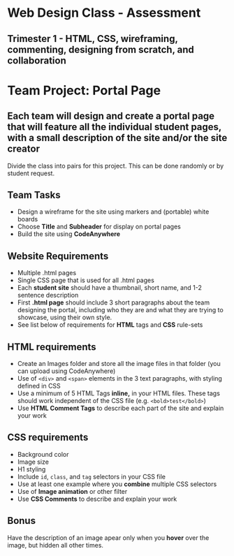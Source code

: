 # Web Design Class - Assessment

## Trimester 1 - HTML, CSS, wireframing, commenting, designing from scratch, and collaboration

# Team Project: Portal Page

## Each team will design and create a portal page that will feature all the individual student pages, with a small description of the site and/or the site creator

Divide the class into pairs for this project. This can be done randomly or by student request.

## Team **Tasks**

- Design a wireframe for the site using markers and (portable) white boards
- Choose **Title** and **Subheader** for display on portal pages
- Build the site using **CodeAnywhere**

## Website Requirements

- Multiple .html pages
- Single CSS page that is used for all .html pages
- Each **student site** should have a thumbnail, short name, and 1-2 sentence description
- First **.html page** should include 3 short paragraphs about the team designing the portal, including who they are and what they are trying to showcase, using their own style.
- See list below of requirements for **HTML** tags and **CSS** rule-sets

## HTML requirements

- Create an Images folder and store all the image files in that folder (you can upload using CodeAnywhere)
- Use of `<div>` and `<span>` elements in the 3 text paragraphs, with styling defined in CSS
- Use a minimum of 5 HTML Tags **inline,** in your HTML files. These tags should work independent of the CSS file (e.g. `<bold>test</bold>`)
- Use **HTML Comment Tags** to describe each part of the site and explain your work

## CSS requirements

- Background color
- Image size
- H1 styling
- Include `id`, `class`, and `tag` selectors in your CSS file
- Use at least one example where you **combine** multiple CSS selectors
- Use of **Image animation** or other filter
- Use **CSS Comments** to describe and explain your work

## Bonus

Have the description of an image apear only when you **hover** over the image, but hidden all other times.
